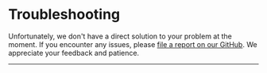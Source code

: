 # Troubleshooting

Unfortunately, we don't have a direct solution to your problem at the moment. If you encounter any issues, please [file a report on our GitHub](https://github.com/ix-ax/AXOpen/issues/new/choose). We appreciate your feedback and patience.

---
